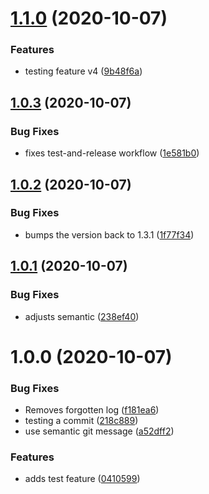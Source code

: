 # [1.1.0](https://github.com/trouble/metal-ui/compare/v1.0.3...v1.1.0) (2020-10-07)


### Features

* testing feature v4 ([9b48f6a](https://github.com/trouble/metal-ui/commit/9b48f6a624efe49a90d5d92807f026968675a239))

## [1.0.3](https://github.com/trouble/metal-ui/compare/v1.0.2...v1.0.3) (2020-10-07)


### Bug Fixes

* fixes test-and-release workflow ([1e581b0](https://github.com/trouble/metal-ui/commit/1e581b06859602d48b27ac8191773a1dedd0e833))

## [1.0.2](https://github.com/trouble/metal-ui/compare/v1.0.1...v1.0.2) (2020-10-07)


### Bug Fixes

* bumps the version back to 1.3.1 ([1f77f34](https://github.com/trouble/metal-ui/commit/1f77f348c923913b61b588ff5685ed527c3c8f95))

## [1.0.1](https://github.com/trouble/metal-ui/compare/v1.0.0...v1.0.1) (2020-10-07)


### Bug Fixes

* adjusts semantic ([238ef40](https://github.com/trouble/metal-ui/commit/238ef409b30a684d1db2085d9ac78ebbc13a3786))

# 1.0.0 (2020-10-07)


### Bug Fixes

* Removes forgotten log ([f181ea6](https://github.com/trouble/metal-ui/commit/f181ea6e2f93d4478f3dedd6b99931f56a58fef7))
* testing a commit ([218c889](https://github.com/trouble/metal-ui/commit/218c889f1ffdc60a43c09b6433eb7523b165b3c3))
* use semantic git message ([a52dff2](https://github.com/trouble/metal-ui/commit/a52dff24586953bc556a5fac7afdf31e53c6ef3d))


### Features

* adds test feature ([0410599](https://github.com/trouble/metal-ui/commit/0410599b5432ef7680935b822e6e055b4c1e08c3))

